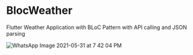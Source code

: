 # BlocWeather

 Flutter Weather Application with BLoC Pattern with API calling and JSON parsing

![WhatsApp Image 2021-05-31 at 7 42 04 PM](https://user-images.githubusercontent.com/64513385/120206108-656ce000-c248-11eb-9024-2670a5b1c35f.jpeg)

